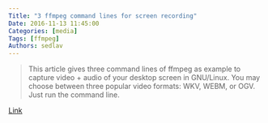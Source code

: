 ```yaml
---
Title: "3 ffmpeg command lines for screen recording"
Date: 2016-11-13 11:45:00
Categories: [media]
Tags: [ffmpeg]
Authors: sedlav
---
```


> This article gives three command lines of ffmpeg as example to capture video + audio of your desktop screen in GNU/Linux. You may choose between three popular video formats: WKV, WEBM, or OGV. Just run the command line.

[Link](http://www.ubuntubuzz.com/2016/11/3-ffmpeg-command-lines-for-screen-recording-audio-gnulinux-mkv-webm-ogv-formats.html)
